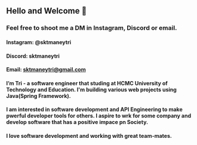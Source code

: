 

## Hello and Welcome 👋
### Feel free to shoot me a DM in Instagram, Discord or email.

#### Instagram: @sktmaneytri
#### Discord: sktmaneytri
#### Email: sktmaneytri@gmail.com


#### I’m Tri - a software engineer that studing at HCMC University of Technology and Education. I'm building various web projects using Java(Spring Framework).

#### I am interested in software development and API Engineering to make pwerful developer tools for others. I aspire to wrk for some company and develop software that has a positive impace pn Society.


#### I love software development and working with great team-mates.
